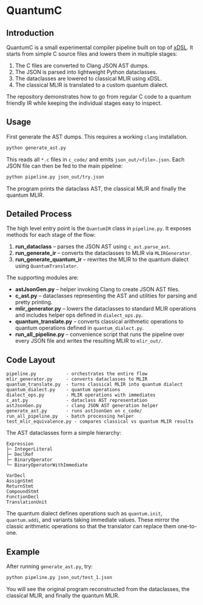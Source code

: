 # QuantumC

## Introduction

QuantumC is a small experimental compiler pipeline built on top of [xDSL](https://github.com/xdsl-dev/xdsl). It starts from simple C source files and lowers them in multiple stages:

1. The C files are converted to Clang JSON AST dumps.
2. The JSON is parsed into lightweight Python dataclasses.
3. The dataclasses are lowered to classical MLIR using xDSL.
4. The classical MLIR is translated to a custom quantum dialect.

The repository demonstrates how to go from regular C code to a quantum friendly IR while keeping the individual stages easy to inspect.

## Usage

First generate the AST dumps. This requires a working `clang` installation.

```bash
python generate_ast.py
```

This reads all `*.c` files in `c_code/` and emits `json_out/<file>.json`.
Each JSON file can then be fed to the main pipeline:

```bash
python pipeline.py json_out/try.json
```

The program prints the dataclass AST, the classical MLIR and finally the quantum MLIR.

## Detailed Process

The high level entry point is the `QuantumIR` class in `pipeline.py`.
It exposes methods for each stage of the flow:

1. **run_dataclass** – parses the JSON AST using `c_ast.parse_ast`.
2. **run_generate_ir** – converts the dataclasses to MLIR via `MLIRGenerator`.
3. **run_generate_quantum_ir** – rewrites the MLIR to the quantum dialect using `QuantumTranslator`.

The supporting modules are:

- **astJsonGen.py** – helper invoking Clang to create JSON AST files.
- **c_ast.py** – dataclasses representing the AST and utilities for parsing and pretty printing.
- **mlir_generator.py** – lowers the dataclasses to standard MLIR operations and includes helper ops defined in `dialect_ops.py`.
- **quantum_translate.py** – converts classical arithmetic operations to quantum operations defined in `quantum_dialect.py`.
- **run_all_pipeline.py** – convenience script that runs the pipeline over every JSON file and writes the resulting MLIR to `mlir_out/`.

## Code Layout

```
pipeline.py           - orchestrates the entire flow
mlir_generator.py     - converts dataclasses to MLIR
quantum_translate.py  - turns classical MLIR into quantum dialect
quantum_dialect.py    - quantum operations
dialect_ops.py        - MLIR operations with immediates
c_ast.py              - dataclass AST representation
astJsonGen.py         - clang JSON AST generation helper
generate_ast.py       - runs astJsonGen on c_code/
run_all_pipeline.py   - batch processing helper
test_mlir_equivalence.py - compares classical vs quantum MLIR results
```

The AST dataclasses form a simple hierarchy:

```
Expression
├─ IntegerLiteral
├─ DeclRef
├─ BinaryOperator
└─ BinaryOperatorWithImmediate

VarDecl
AssignStmt
ReturnStmt
CompoundStmt
FunctionDecl
TranslationUnit
```

The quantum dialect defines operations such as `quantum.init`, `quantum.addi`, and variants taking immediate values. These mirror the classic arithmetic operations so that the translator can replace them one-to-one.

## Example

After running `generate_ast.py`, try:

```bash
python pipeline.py json_out/test_1.json
```

You will see the original program reconstructed from the dataclasses, the classical MLIR, and finally the quantum MLIR.

